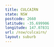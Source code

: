 ```yaml
---
title: CULCAIRN
state: NSW
postcode: 2660
latitude: -35.699906
longitude: 147.07831
url: /nsw/culcairn/
layout: suburb
---
```

